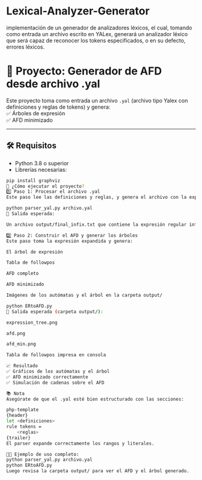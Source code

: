 # Lexical-Analyzer-Generator
implementación de un generador de analizadores léxicos, el cual, tomando como entrada un archivo escrito en YALex, generará un analizador léxico que será capaz de reconocer los tokens especificados, o en su defecto, errores léxicos. 

# 📄 Proyecto: Generador de AFD desde archivo .yal

Este proyecto toma como entrada un archivo `.yal` (archivo tipo Yalex con definiciones y reglas de tokens) y genera:  
✅ Árboles de expresión  
✅ AFD minimizado  

---


## 🛠 Requisitos

- Python 3.8 o superior
- Librerías necesarias:
```bash
pip install graphviz
🚀 ¿Cómo ejecutar el proyecto?
1️⃣ Paso 1: Procesar el archivo .yal
Este paso lee las definiciones y reglas, y genera el archivo con la expresión regular infix expandida.

python parser_yal.py archivo.yal
📂 Salida esperada:

Un archivo output/final_infix.txt que contiene la expresión regular infix expandida y lista para procesar.

2️⃣ Paso 2: Construir el AFD y generar los árboles
Este paso toma la expresión expandida y genera:

El árbol de expresión

Tabla de followpos

AFD completo

AFD minimizado

Imágenes de los autómatas y el árbol en la carpeta output/

python ERtoAFD.py
📂 Salida esperada (carpeta output/):

expression_tree.png

afd.png

afd_min.png

Tabla de followpos impresa en consola

📈 Resultado
✅ Gráficos de los autómatas y el árbol
✅ AFD minimizado correctamente
✅ Simulación de cadenas sobre el AFD

📚 Nota
Asegúrate de que el .yal esté bien estructurado con las secciones:

php-template
{header}
let <definiciones>
rule tokens =
    <reglas>
{trailer}
El parser expande correctamente los rangos y literales.

👨‍💻 Ejemplo de uso completo:
python parser_yal.py archivo.yal
python ERtoAFD.py
Luego revisa la carpeta output/ para ver el AFD y el árbol generado.

